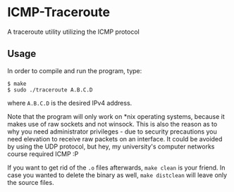 # ICMP-Traceroute
A traceroute utility utilizing the ICMP protocol

## Usage

In order to compile and run the program, type:
```
$ make
$ sudo ./traceroute A.B.C.D
```
where `A.B.C.D` is the desired IPv4 address.

Note that the program will only work on \*nix operating systems, because it makes use of raw sockets and not winsock. This is also the reason as to why you need administrator privileges - due to security precautions you need elevation to receive raw packets on an interface. It could be avoided by using the UDP protocol, but hey, my university's computer networks course required ICMP :P

If you want to get rid of the `.o` files afterwards, `make clean` is your friend.
In case you wanted to delete the binary as well, `make distclean` will leave only the source files.
